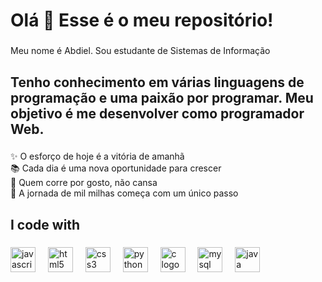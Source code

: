 <h1 align="left">Olá 👋 Esse é o meu repositório!</h1>

###

<p align="left">Meu nome é Abdiel. Sou estudante de Sistemas de Informação</p>

###

<h2 align="left">Tenho conhecimento em várias linguagens de programação e uma paixão por programar. Meu objetivo é me desenvolver como programador Web.</h2>

###

<p align="left">✨ O esforço de hoje é a vitória de amanhã<br>📚 Cada dia é uma nova oportunidade para crescer<br>🎯 Quem corre por gosto, não cansa<br>🎲 A jornada de mil milhas começa com um único passo</p>

###

<h2 align="left">I code with</h2>

###

<div align="left">
  <img src="https://cdn.jsdelivr.net/gh/devicons/devicon/icons/javascript/javascript-original.svg" height="40" alt="javascript logo"  />
  <img width="12" />
  <img src="https://cdn.jsdelivr.net/gh/devicons/devicon/icons/html5/html5-original.svg" height="40" alt="html5 logo"  />
  <img width="12" />
  <img src="https://cdn.jsdelivr.net/gh/devicons/devicon/icons/css3/css3-original.svg" height="40" alt="css3 logo"  />
  <img width="12" />
  <img src="https://cdn.jsdelivr.net/gh/devicons/devicon/icons/python/python-original.svg" height="40" alt="python logo"  />
  <img width="12" />
  <img src="https://cdn.jsdelivr.net/gh/devicons/devicon/icons/c/c-original.svg" height="40" alt="c logo"  />
  <img width="12" />
  <img src="https://cdn.jsdelivr.net/gh/devicons/devicon/icons/mysql/mysql-original.svg" height="40" alt="mysql logo"  />
  <img width="12" />
  <img src="https://cdn.jsdelivr.net/gh/devicons/devicon/icons/java/java-original.svg" height="40" alt="java logo"  />
</div>

###
